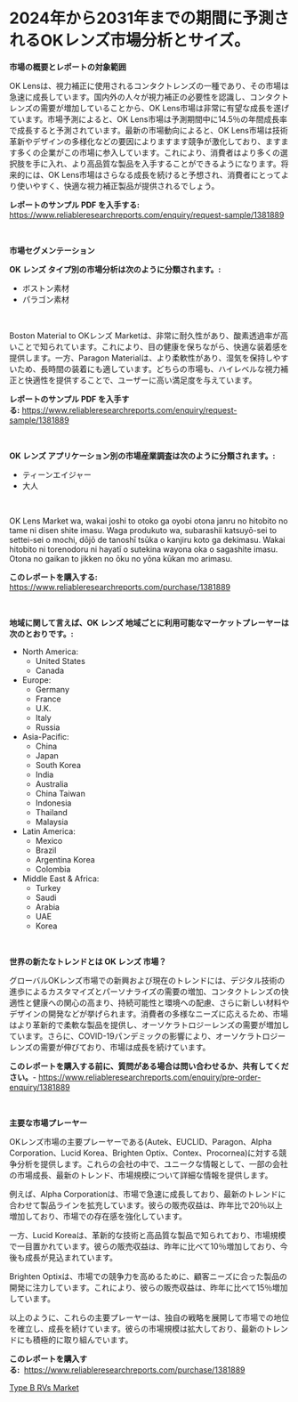 <p><h1>2024年から2031年までの期間に予測されるOKレンズ市場分析とサイズ。</h1></p><p><strong>市場の概要とレポートの対象範囲</strong></p>
<p><p>OK Lensは、視力補正に使用されるコンタクトレンズの一種であり、その市場は急速に成長しています。国内外の人々が視力補正の必要性を認識し、コンタクトレンズの需要が増加していることから、OK Lens市場は非常に有望な成長を遂げています。市場予測によると、OK Lens市場は予測期間中に14.5％の年間成長率で成長すると予測されています。最新の市場動向によると、OK Lens市場は技術革新やデザインの多様化などの要因によりますます競争が激化しており、ますます多くの企業がこの市場に参入しています。これにより、消費者はより多くの選択肢を手に入れ、より高品質な製品を入手することができるようになります。将来的には、OK Lens市場はさらなる成長を続けると予想され、消費者にとってより使いやすく、快適な視力補正製品が提供されるでしょう。</p></p>
<p><strong>レポートのサンプル PDF を入手する:</strong> <a href="https://www.reliableresearchreports.com/enquiry/request-sample/1381889">https://www.reliableresearchreports.com/enquiry/request-sample/1381889</a></p>
<p>&nbsp;</p>
<p><strong>市場セグメンテーション</strong></p>
<p><strong>OK レンズ タイプ別の市場分析は次のように分類されます。:</strong></p>
<p><ul><li>ボストン素材</li><li>パラゴン素材</li></ul></p>
<p>&nbsp;</p>
<p><p>Boston Material to OKレンズ Marketは、非常に耐久性があり、酸素透過率が高いことで知られています。これにより、目の健康を保ちながら、快適な装着感を提供します。一方、Paragon Materialは、より柔軟性があり、湿気を保持しやすいため、長時間の装着にも適しています。どちらの市場も、ハイレベルな視力補正と快適性を提供することで、ユーザーに高い満足度を与えています。</p></p>
<p><strong>レポートのサンプル PDF を入手する:</strong>&nbsp;<a href="https://www.reliableresearchreports.com/enquiry/request-sample/1381889">https://www.reliableresearchreports.com/enquiry/request-sample/1381889</a></p>
<p>&nbsp;</p>
<p><strong> OK レンズ アプリケーション別の市場産業調査は次のように分類されます。:</strong></p>
<p><ul><li>ティーンエイジャー</li><li>大人</li></ul></p>
<p>&nbsp;</p>
<p><p>OK Lens Market wa, wakai joshi to otoko ga oyobi otona janru no hitobito no tame ni disen shite imasu. Waga produkuto wa, subarashii katsuyō-sei to settei-sei o mochi, dōjō de tanoshī tsūka o kanjiru koto ga dekimasu. Wakai hitobito ni torenodoru ni hayatī o sutekina wayona oka o sagashite imasu. Otona no gaikan to jikken no ōku no yōna kūkan mo arimasu.</p></p>
<p><strong>このレポートを購入する:</strong>&nbsp; <a href="https://www.reliableresearchreports.com/purchase/1381889">https://www.reliableresearchreports.com/purchase/1381889</a></p>
<p>&nbsp;</p>
<p><strong>地域に関して言えば、OK レンズ 地域ごとに利用可能なマーケットプレーヤーは次のとおりです。:</strong></p>
<p><ul>
    <li>
        North America:
        <ul>
            <li>United States</li>
            <li>Canada</li>
        </ul>
    </li>
    <li>
        Europe:
        <ul>
            <li>Germany</li>
            <li>France</li>
            <li>U.K.</li>
            <li>Italy</li>
            <li>Russia</li>
        </ul>
    </li>
    <li>
        Asia-Pacific:
        <ul>
            <li>China</li>
            <li>Japan</li>
            <li>South Korea</li>
            <li>India</li>
            <li>Australia</li>
            <li>China Taiwan</li>
            <li>Indonesia</li>
            <li>Thailand</li>
            <li>Malaysia</li>
        </ul>
    </li>
    <li>
        Latin America:
        <ul>
            <li>Mexico</li>
            <li>Brazil</li>
            <li>Argentina Korea</li>
            <li>Colombia</li>
        </ul>
    </li>
    <li>
        Middle East & Africa:
        <ul>
            <li>Turkey</li>
            <li>Saudi</li>
            <li>Arabia</li>
            <li>UAE</li>
            <li>Korea</li>
        </ul>
    </li>
    </ul></p>
<p>&nbsp;</p>
<p><strong>世界の新たなトレンドとは OK レンズ 市場？</strong></p>
<p><p>グローバルOKレンズ市場での新興および現在のトレンドには、デジタル技術の進歩によるカスタマイズとパーソナライズの需要の増加、コンタクトレンズの快適性と健康への関心の高まり、持続可能性と環境への配慮、さらに新しい材料やデザインの開発などが挙げられます。消費者の多様なニーズに応えるため、市場はより革新的で柔軟な製品を提供し、オーソケラトロジーレンズの需要が増加しています。さらに、COVID-19パンデミックの影響により、オーソケラトロジーレンズの需要が伸びており、市場は成長を続けています。</p></p>
<p><strong>このレポートを購入する前に、質問がある場合は問い合わせるか、共有してください。</strong>- <a href="https://www.reliableresearchreports.com/enquiry/pre-order-enquiry/1381889">https://www.reliableresearchreports.com/enquiry/pre-order-enquiry/1381889</a></p>
<p>&nbsp;</p>
<p><strong>主要な市場プレーヤー</strong></p>
<p><p>OKレンズ市場の主要プレーヤーである(Autek、EUCLID、Paragon、Alpha Corporation、Lucid Korea、Brighten Optix、Contex、Procornea)に対する競争分析を提供します。これらの会社の中で、ユニークな情報として、一部の会社の市場成長、最新のトレンド、市場規模について詳細な情報を提供します。</p><p>例えば、Alpha Corporationは、市場で急速に成長しており、最新のトレンドに合わせて製品ラインを拡充しています。彼らの販売収益は、昨年比で20％以上増加しており、市場での存在感を強化しています。</p><p>一方、Lucid Koreaは、革新的な技術と高品質な製品で知られており、市場規模で一目置かれています。彼らの販売収益は、昨年に比べて10％増加しており、今後も成長が見込まれています。</p><p>Brighten Optixは、市場での競争力を高めるために、顧客ニーズに合った製品の開発に注力しています。これにより、彼らの販売収益は、昨年に比べて15％増加しています。</p><p>以上のように、これらの主要プレーヤーは、独自の戦略を展開して市場での地位を確立し、成長を続けています。彼らの市場規模は拡大しており、最新のトレンドにも積極的に取り組んでいます。</p></p>
<p><strong>このレポートを購入する:</strong>&nbsp;&nbsp;<a href="https://www.reliableresearchreports.com/purchase/1381889">https://www.reliableresearchreports.com/purchase/1381889</a></p>
<p><p><a href="https://invited-way-688.notion.site/Type-B-RVs-Market-Provides-Detailed-Segmentation-of-this-Market-based-on-Type-Application-and-Regi-319ccc8d6e77401a918795124bc32aed">Type B RVs Market</a></p></p>